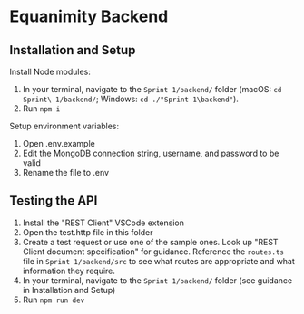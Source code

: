 # Equanimity Backend

## Installation and Setup
Install Node modules:
1. In your terminal, navigate to the `Sprint 1/backend/` folder (macOS: `cd Sprint\ 1/backend/`; Windows: `cd ./"Sprint 1\backend"`).
2. Run `npm i`

Setup environment variables:
1. Open .env.example
2. Edit the MongoDB connection string, username, and password to be valid
3. Rename the file to .env

## Testing the API
1. Install the "REST Client" VSCode extension
2. Open the test.http file in this folder
3. Create a test request or use one of the sample ones. Look up "REST Client document specification" for guidance. Reference the `routes.ts` file in `Sprint 1/backend/src` to see what routes are appropriate and what information they require.
4. In your terminal, navigate to the `Sprint 1/backend/` folder (see guidance in Installation and Setup)
5. Run `npm run dev`
